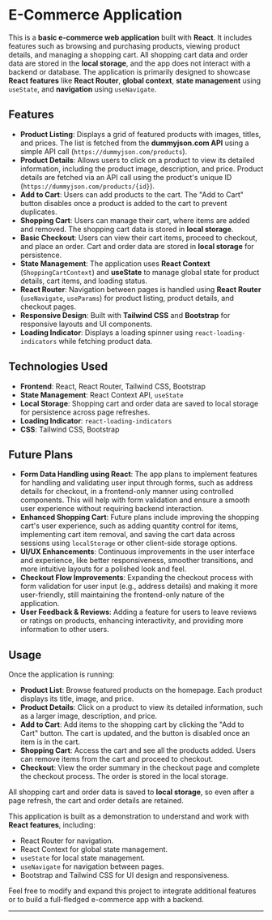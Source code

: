 # E-Commerce Application

This is a **basic e-commerce web application** built with **React**. It includes features such as browsing and purchasing products, viewing product details, and managing a shopping cart. All shopping cart data and order data are stored in the **local storage**, and the app does not interact with a backend or database. The application is primarily designed to showcase **React features** like **React Router**, **global context**, **state management** using `useState`, and **navigation** using `useNavigate`.

## Features


- **Product Listing**: Displays a grid of featured products with images, titles, and prices. The list is fetched from the **dummyjson.com API** using a simple API call (`https://dummyjson.com/products`).
- **Product Details**: Allows users to click on a product to view its detailed information, including the product image, description, and price. Product details are fetched via an API call using the product's unique ID (`https://dummyjson.com/products/{id}`).
- **Add to Cart**: Users can add products to the cart. The "Add to Cart" button disables once a product is added to the cart to prevent duplicates.
- **Shopping Cart**: Users can manage their cart, where items are added and removed. The shopping cart data is stored in **local storage**.
- **Basic Checkout**: Users can view their cart items, proceed to checkout, and place an order. Cart and order data are stored in **local storage** for persistence.
- **State Management**: The application uses **React Context** (`ShoppingCartContext`) and **useState** to manage global state for product details, cart items, and loading status.
- **React Router**: Navigation between pages is handled using **React Router** (`useNavigate`, `useParams`) for product listing, product details, and checkout pages.
- **Responsive Design**: Built with **Tailwind CSS** and **Bootstrap** for responsive layouts and UI components.
- **Loading Indicator**: Displays a loading spinner using `react-loading-indicators` while fetching product data.

## Technologies Used

- **Frontend**: React, React Router, Tailwind CSS, Bootstrap
- **State Management**: React Context API, `useState`
- **Local Storage**: Shopping cart and order data are saved to local storage for persistence across page refreshes.
- **Loading Indicator**: `react-loading-indicators`
- **CSS**: Tailwind CSS, Bootstrap


## Future Plans

- **Form Data Handling using React**: The app plans to implement features for handling and validating user input through forms, such as address details for checkout, in a frontend-only manner using controlled components. This will help with form validation and ensure a smooth user experience without requiring backend interaction.
- **Enhanced Shopping Cart**: Future plans include improving the shopping cart's user experience, such as adding quantity control for items, implementing cart item removal, and saving the cart data across sessions using `localStorage` or other client-side storage options.
- **UI/UX Enhancements**: Continuous improvements in the user interface and experience, like better responsiveness, smoother transitions, and more intuitive layouts for a polished look and feel.
- **Checkout Flow Improvements**: Expanding the checkout process with form validation for user input (e.g., address details) and making it more user-friendly, still maintaining the frontend-only nature of the application.
- **User Feedback & Reviews**: Adding a feature for users to leave reviews or ratings on products, enhancing interactivity, and providing more information to other users.



## Usage

Once the application is running:

- **Product List**: Browse featured products on the homepage. Each product displays its title, image, and price.
- **Product Details**: Click on a product to view its detailed information, such as a larger image, description, and price.
- **Add to Cart**: Add items to the shopping cart by clicking the "Add to Cart" button. The cart is updated, and the button is disabled once an item is in the cart.
- **Shopping Cart**: Access the cart and see all the products added. Users can remove items from the cart and proceed to checkout.
- **Checkout**: View the order summary in the checkout page and complete the checkout process. The order is stored in the local storage.

All shopping cart and order data is saved to **local storage**, so even after a page refresh, the cart and order details are retained.

This application is built as a demonstration to understand and work with **React features**, including:

- React Router for navigation.
- React Context for global state management.
- `useState` for local state management.
- `useNavigate` for navigation between pages.
- Bootstrap and Tailwind CSS for UI design and responsiveness.

Feel free to modify and expand this project to integrate additional features or to build a full-fledged e-commerce app with a backend.

---



